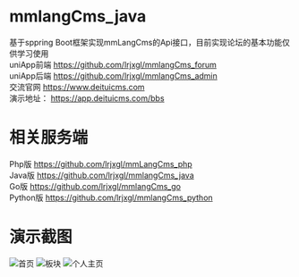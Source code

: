 # mmlangCms_java
  基于sppring Boot框架实现mmLangCms的Api接口，目前实现论坛的基本功能仅供学习使用  
    uniApp前端 https://github.com/lrjxgl/mmlangCms_forum  
    uniApp后端 https://github.com/lrjxgl/mmlangCms_admin  
   交流官网 https://www.deituicms.com  
   演示地址： https://app.deituicms.com/bbs  
# 相关服务端
   Php版 https://github.com/lrjxgl/mmLangCms_php  
   Java版 https://github.com/lrjxgl/mmlangCms_java   
   Go版 https://github.com/lrjxgl/mmlangCms_go  
   Python版 https://github.com/lrjxgl/mmlangCms_python  
# 演示截图
   ![首页](https://shuxianglai.oss-cn-hangzhou.aliyuncs.com/attach/2022/03/30/356.jpg)
   ![板块](https://shuxianglai.oss-cn-hangzhou.aliyuncs.com/attach/2022/03/30/353.jpg) 
   ![个人主页](https://shuxianglai.oss-cn-hangzhou.aliyuncs.com/attach/2022/03/30/354.jpg) 
    

 

 
